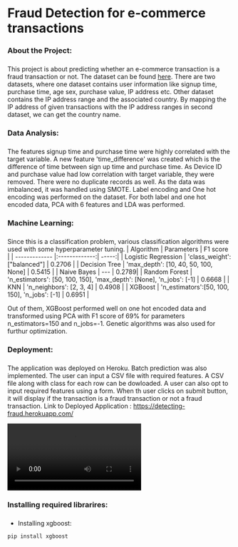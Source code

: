 # Fraud Detection for e-commerce transactions

### About the Project: <h3>
This project is about predicting whether an e-commerce transaction is a fraud transaction or not. The dataset can be found [here](https://www.kaggle.com/vbinh002/fraud-ecommerce). There are two datasets, where one dataset contains user information like signup time, purchase time, age sex, purchase value, IP address etc. Other dataset contains the IP address range and the associated country. By mapping the IP address of given transactions with the IP address ranges in second dataset, we can get the country name. 
  
### Data Analysis: <h3>
The features signup time and purchase time were highly correlated with the target variable. A new feature 'time_difference' was created which is the difference of time between sign up time and purchase time. As Device ID and purchase value had low correlation with target variable, they were removed. There were no duplicate records as well. As the data was imbalanced, it was handled using SMOTE. Label encoding and One hot encoding was performed on the dataset. For both label and one hot encoded data, PCA with 6 features and LDA was performed. 
  
### Machine Learning: <h3>
Since this is a classification problem, various classification algorithms were used with some hyperparameter tuning. 
| Algorithm      | Parameters     | F1 score  |
| ------------- |:-------------:| -----:|
| Logistic Regression  | 'class_weight': ["balanced"] | 0.2706 |
| Decision Tree      | 'max_depth': [10, 40, 50, 100, None]   | 0.5415 |
| Naive Bayes | ---      | 0.2789|
| Random Forest | 'n_estimators': [50, 100, 150], 'max_depth': [None], 'n_jobs': [-1]     | 0.6668 |
| KNN | 'n_neighbors': [2, 3, 4]   | 0.4908 |
| XGBoost | 'n_estimators':[50, 100, 150], 'n_jobs': [-1]    | 0.6951 |
  
Out of them, XGBoost performed well on one hot encoded data and transformed using PCA with F1 score of 69% for parameters n_estimators=150 and n_jobs=-1. Genetic algorithms was also used for furthur optimization. 

### Deployment: <h3>
The application was deployed on Heroku. Batch prediction was also implemented. The user can input a CSV file with required features. A CSV file along with class for each row can be dowloaded. A user can also opt to input required features using a form. When th user clicks on submit button, it will display if the transaction is a fraud transaction or not a fraud transaction.
Link to Deployed Application : https://detecting-fraud.herokuapp.com/

<video controls>
  <source src="/Images/Fraud Detection.mp4" type="video/mp4">
</video>

### Installing required librarires: <h3>
* Installing xgboost:
```
pip install xgboost
```
